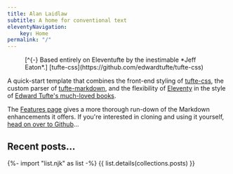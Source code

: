 ```yaml
---
title: Alan Laidlaw
subtitle: A home for conventional text
eleventyNavigation:
    key: Home
permalink: "/"
---
```

<figure>
[^{-} Based entirely on Eleventufte by the inestimable *Jeff Eaton*.] 
[tufte-css](https://github.com/edwardtufte/tufte-css)
</figure>

A quick-start template that combines the front-end styling of [tufte-css](https://github.com/edwardtufte/tufte-css), the custom parser of [tufte-markdown](https://github.com/luhmann/tufte-markdown), and the flexibility of [Eleventy](https://11ty.dev) in the style of [Edward Tufte's much-loved books](https://www.edwardtufte.com/tufte/).

The [Features page](features/) gives a more thorough run-down of the Markdown enhancements it offers. If you're interested in cloning and using it yourself, [head on over to Github](https://github.com/nerdhaus/eleventufte)…

## Recent posts…
{%- import "list.njk" as list -%}
{{ list.details(collections.posts) }}
